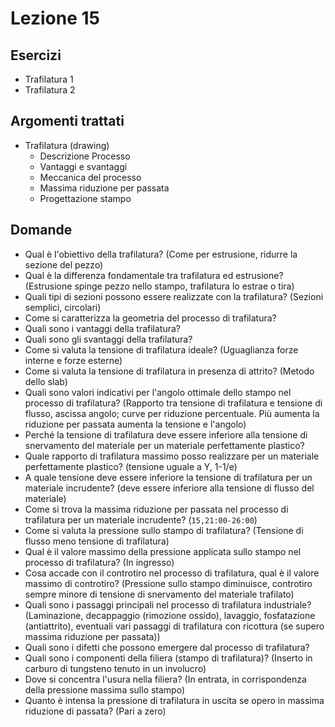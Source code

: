 # Lezione 15
## Esercizi
- Trafilatura 1
- Trafilatura 2

## Argomenti trattati
- Trafilatura (drawing)
  - Descrizione Processo
  - Vantaggi e svantaggi
  - Meccanica del processo
  - Massima riduzione per passata
  - Progettazione stampo

## Domande
- Qual è l'obiettivo della trafilatura? (Come per estrusione, ridurre la sezione del pezzo)
- Qual è la differenza fondamentale tra trafilatura ed estrusione? (Estrusione spinge pezzo nello stampo, trafilatura lo estrae o tira)
- Quali tipi di sezioni possono essere realizzate con la trafilatura? (Sezioni semplici, circolari)
- Come si caratterizza la geometria del processo di trafilatura?
- Quali sono i vantaggi della trafilatura?
- Quali sono gli svantaggi della trafilatura?
- Come si valuta la tensione di trafilatura ideale? (Uguaglianza forze interne e forze esterne)
- Come si valuta la tensione di trafilatura in presenza di attrito? (Metodo dello slab)
- Quali sono valori indicativi per l'angolo ottimale dello stampo nel processo di trafilatura? (Rapporto tra tensione di trafilatura e tensione di flusso, ascissa angolo; curve per riduzione percentuale. Più aumenta la riduzione per passata aumenta la tensione e l'angolo)
- Perché la tensione di trafilatura deve essere inferiore alla tensione di snervamento del materiale per un materiale perfettamente plastico?
- Quale rapporto di trafilatura massimo posso realizzare per un materiale perfettamente plastico? (tensione uguale a Y, 1-1/e)
- A quale tensione deve essere inferiore la tensione di trafilatura per un materiale incrudente? (deve essere inferiore alla tensione di flusso del materiale)
- Come si trova la massima riduzione per passata nel processo di trafilatura per un materiale incrudente? (`15,21:00-26:00`)
- Come si valuta la pressione sullo stampo di trafilatura? (Tensione di flusso meno tensione di trafilatura)
- Qual è il valore massimo della pressione applicata sullo stampo nel processo di trafilatura? (In ingresso)
- Cosa accade con il controtiro nel processo di trafilatura, qual è il valore massimo di controtiro? (Pressione sullo stampo diminuisce, controtiro sempre minore di tensione di snervamento del materiale trafilato)
- Quali sono i passaggi principali nel processo di trafilatura industriale? (Laminazione, decappaggio (rimozione ossido), lavaggio, fosfatazione (antiattrito), eventuali vari passaggi di trafilatura con ricottura (se supero massima riduzione per passata))
- Quali sono i difetti che possono emergere dal processo di trafilatura?
- Quali sono i componenti della filiera (stampo di trafilatura)? (Inserto in carburo di tungsteno tenuto in un involucro)
- Dove si concentra l'usura nella filiera? (In entrata, in corrispondenza della pressione massima sullo stampo)
- Quanto è intensa la pressione di trafilatura in uscita se opero in massima riduzione di passata? (Pari a zero)
